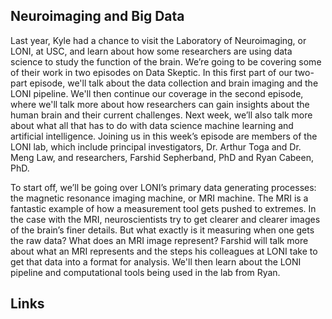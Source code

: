 ## Neuroimaging and Big Data

Last year, Kyle had a chance to visit the Laboratory of Neuroimaging, or LONI, at USC, and learn about how some researchers are using data science to study the function of the brain. We’re going to be covering some of their work in two episodes on Data Skeptic. In this first part of our two-part episode, we'll talk about the data collection and brain imaging and the LONI pipeline. We'll then continue our coverage in the second episode, where we'll talk more about how researchers can gain insights about the human brain and their current challenges. Next week, we’ll also talk more about what all that has to do with data science machine learning and artificial intelligence. Joining us in this week’s episode are members of the LONI lab, which include principal investigators, Dr. Arthur Toga and Dr. Meng Law, and researchers, Farshid Sepherband, PhD and Ryan Cabeen, PhD.

To start off, we’ll be going over LONI’s primary data generating processes: the magnetic resonance imaging machine, or MRI machine. The MRI is a fantastic example of how a measurement tool gets pushed to extremes. In the case with the MRI, neuroscientists try to get clearer and clearer images of the brain’s finer details. But what exactly is it measuring when one gets the raw data? What does an MRI image represent?  Farshid will talk more about what an MRI represents and the steps his colleagues at LONI take to get that data into a format for analysis. We'll then learn about the LONI pipeline and computational tools being used in the lab from Ryan. 

## Links

